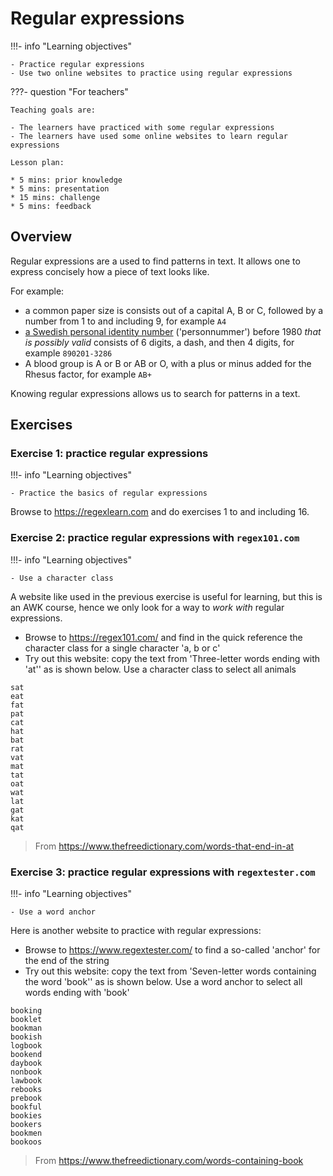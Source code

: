 # Regular expressions

!!!- info "Learning objectives"

    - Practice regular expressions
    - Use two online websites to practice using regular expressions

???- question "For teachers"

    Teaching goals are:

    - The learners have practiced with some regular expressions
    - The learners have used some online websites to learn regular expressions

    Lesson plan:

    * 5 mins: prior knowledge
    * 5 mins: presentation
    * 15 mins: challenge
    * 5 mins: feedback

## Overview

Regular expressions are a used to find patterns in text.
It allows one to express concisely how a piece of text looks like.

For example:

- a common paper size is consists out of a capital A, B or C,
  followed by a number from 1 to and including 9, 
  for example `A4`
- [a Swedish personal identity number](https://en.wikipedia.org/wiki/Personal_identity_number_(Sweden)) ('personnummer')
  before 1980 *that is possibly valid* consists of 6 digits, a dash, and then 4 digits,
  for example `890201-3286`
- A blood group is A or B or AB or O, with a plus or minus added for the Rhesus factor, 
  for example `AB+`

Knowing regular expressions allows us to search for patterns in a text.

## Exercises

### Exercise 1: practice regular expressions

!!!- info "Learning objectives"

    - Practice the basics of regular expressions

Browse to <https://regexlearn.com> and do exercises 1 to and including 16.

### Exercise 2: practice regular expressions with `regex101.com`

!!!- info "Learning objectives"

    - Use a character class

A website like used in the previous exercise is useful for learning,
but this is an AWK course, hence we only look for a way to *work with* 
regular expressions.

- Browse to <https://regex101.com/> and find in the quick reference
  the character class for a single character 'a, b or c'
- Try out this website: copy the text from 'Three-letter words ending with 'at''
  as is shown below. Use a character class to select all animals


```title="Three-letter words ending with 'at'"
sat
eat
fat
pat
cat
hat
bat
rat
vat
mat
tat
oat
wat
lat
gat
kat
qat
```

> From <https://www.thefreedictionary.com/words-that-end-in-at>


### Exercise 3: practice regular expressions with `regextester.com`

!!!- info "Learning objectives"

    - Use a word anchor

Here is another website to practice with regular expressions:

- Browse to <https://www.regextester.com/>
  to find a so-called 'anchor' for the end of the string
- Try out this website: copy the text from 'Seven-letter words containing the word 'book''
  as is shown below. Use a word anchor to select all words ending with 'book'

```title="Seven-letter words containing the word 'book'"
booking
booklet
bookman
bookish
logbook
bookend
daybook
nonbook
lawbook
rebooks
prebook
bookful
bookies
bookers
bookmen
bookoos
```

> From <https://www.thefreedictionary.com/words-containing-book>
